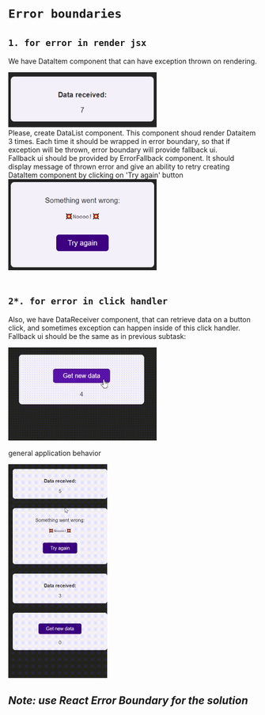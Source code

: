 # `Error boundaries`

##  `1. for error in render jsx`
We have DataItem component that can have exception thrown on rendering.
<div><img src="./images/data-item.png" width="300px"></div>
Please, create DataList component. This component shoud render Dataitem 3 times. Each time it should be wrapped in error boundary, so that if exception will be thrown, error boundary will provide fallback ui.<br>
Fallback ui should be provided by ErrorFallback component. It should display message of thrown error and give an ability to retry creating DataItem component by clicking on 'Try again' button
<div><img src="./images/fallback-ui.png" width="300px"></div><br>

##  `2*. for error in click handler`
Also, we have DataReceiver component, that can retrieve data on a button click, and sometimes exception can happen inside of this click handler. Fallback ui should be the same as in previous subtask:
<div><img src="./images/data-receiver.gif" width="300px"></div>

general application behavior
<div><img src="./images/app.gif" width="200px"></div>

## *Note: use React Error Boundary  for the solution*
